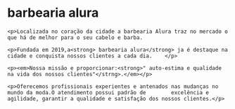 <!DOCTYEP html>
<html lang="pt-br" >
 <head>
 <meta charset="utf-8">
  <title>Barbearia alura</title>
 </head>
 <body>
    <h1>barbearia alura </h1>

    <p>Localizada no coração da cidade a barbearia Alura traz no mercado o que há de melhor para o seu cabelo e barba.

    <p>Fundada em 2019,a<strong> barbearia alura</strong> ja é destaque na cidade e conquista nossos clientes a cada dia.    </p>

    <p><em>Nossa missão e proporcionar:<strong>" auto-estima e qualidade na vida dos nossos clientes"</strng>.</em></p>

    <p>Oferecemos profissionais experientes e antenados nas mudanças no mundo da moda.O atendimento possui padrão de        excelência e agilidade, garantir a qualidade e satisfação dos nossos clientes.</p>
 </body>
  </html>
